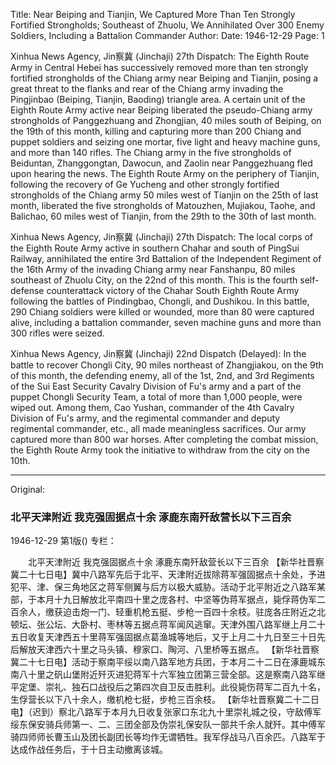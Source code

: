 Title: Near Beiping and Tianjin, We Captured More Than Ten Strongly Fortified Strongholds; Southeast of Zhuolu, We Annihilated Over 300 Enemy Soldiers, Including a Battalion Commander
Author: 
Date: 1946-12-29
Page: 1

Xinhua News Agency, Jin察冀 (Jinchaji) 27th Dispatch: The Eighth Route Army in Central Hebei has successively removed more than ten strongly fortified strongholds of the Chiang army near Beiping and Tianjin, posing a great threat to the flanks and rear of the Chiang army invading the Pingjinbao (Beiping, Tianjin, Baoding) triangle area. A certain unit of the Eighth Route Army active near Beiping liberated the pseudo-Chiang army strongholds of Panggezhuang and Zhongjian, 40 miles south of Beiping, on the 19th of this month, killing and capturing more than 200 Chiang and puppet soldiers and seizing one mortar, five light and heavy machine guns, and more than 140 rifles. The Chiang army in the five strongholds of Beiduntan, Zhanggongtan, Dawocun, and Zaolin near Panggezhuang fled upon hearing the news. The Eighth Route Army on the periphery of Tianjin, following the recovery of Ge Yucheng and other strongly fortified strongholds of the Chiang army 50 miles west of Tianjin on the 25th of last month, liberated the five strongholds of Matouzhen, Mujiakou, Taohe, and Balichao, 60 miles west of Tianjin, from the 29th to the 30th of last month.

Xinhua News Agency, Jin察冀 (Jinchaji) 27th Dispatch: The local corps of the Eighth Route Army active in southern Chahar and south of PingSui Railway, annihilated the entire 3rd Battalion of the Independent Regiment of the 16th Army of the invading Chiang army near Fanshanpu, 80 miles southeast of Zhuolu City, on the 22nd of this month. This is the fourth self-defense counterattack victory of the Chahar South Eighth Route Army following the battles of Pindingbao, Chongli, and Dushikou. In this battle, 290 Chiang soldiers were killed or wounded, more than 80 were captured alive, including a battalion commander, seven machine guns and more than 300 rifles were seized.

Xinhua News Agency, Jin察冀 (Jinchaji) 22nd Dispatch (Delayed): In the battle to recover Chongli City, 90 miles northeast of Zhangjiakou, on the 9th of this month, the defending enemy, all of the 1st, 2nd, and 3rd Regiments of the Sui East Security Cavalry Division of Fu's army and a part of the puppet Chongli Security Team, a total of more than 1,000 people, were wiped out. Among them, Cao Yushan, commander of the 4th Cavalry Division of Fu's army, and the regimental commander and deputy regimental commander, etc., all made meaningless sacrifices. Our army captured more than 800 war horses. After completing the combat mission, the Eighth Route Army took the initiative to withdraw from the city on the 10th.



<hr /> 

Original: 


### 北平天津附近  我克强固据点十余  涿鹿东南歼敌营长以下三百余

1946-12-29
第1版()
专栏：

　　北平天津附近
    我克强固据点十余
    涿鹿东南歼敌营长以下三百余
    【新华社晋察冀二十七日电】冀中八路军先后于北平、天津附近拔除蒋军强固据点十余处，予进犯平、津、保三角地区之蒋军侧翼与后方以极大威胁。活动于北平附近之八路军某部，于本月十九日解放北平南四十里之庞各村、中坚等伪蒋军据点，毙俘蒋伪军二百余人，缴获迫击炮一门、轻重机枪五挺、步枪一百四十余枝。驻庞各庄附近之北顿坛、张公坛、大卧村、枣林等五据点蒋军闻风逃窜。天津外围八路军继上月二十五日收复天津西五十里蒋军强固据点葛渔城等地后，又于上月二十九日至三十日先后解放天津西六十里之马头镇、穆家口、陶河、八里桥等五据点。
    【新华社晋察冀二十七日电】活动于察南平绥以南八路军地方兵团，于本月二十二日在涿鹿城东南八十里之矾山堡附近歼灭进犯蒋军十六军独立团第三营全部。这是察南八路军继平定堡、崇礼、独石口战役后之第四次自卫反击胜利。此役毙伤蒋军二百九十名，生俘营长以下八十余人，缴机枪七挺，步枪三百余枝。
    【新华社晋察冀二十二日电】（迟到）察北八路军于本月九日收复张家口东北九十里崇礼城之役，守敌傅军绥东保安骑兵师第一、二、三团全部及伪崇礼保安队一部共千余人就歼。其中傅军骑四师师长曹玉山及团长副团长等均作无谓牺牲。我军俘战马八百余匹。八路军于达成作战任务后，于十日主动撤离该城。
